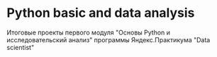 # Python basic and data analysis
Итоговые проекты первого модуля "Основы Python и исследовательский анализ" программы Яндекс.Практикума "Data scientist"
